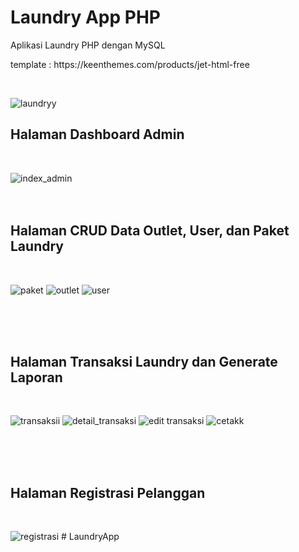 # Laundry App PHP
Aplikasi Laundry PHP dengan MySQL
<p>template : https://keenthemes.com/products/jet-html-free</p>

<br>

![laundryy](https://user-images.githubusercontent.com/65702027/151680182-39c226d5-fb0c-443f-9f0c-3db6c4f6ed0a.PNG)
<br>

<h2>Halaman Dashboard Admin</h2><br>

![index_admin](https://user-images.githubusercontent.com/65702027/151680185-b5350c73-e40a-4c6e-8763-a4b8d58ae5c2.PNG)
<br><br><br>


<h2>Halaman CRUD Data Outlet, User, dan Paket Laundry</h2><br>

![paket](https://user-images.githubusercontent.com/65702027/151680474-4f2c9ccb-9847-44e3-8155-1b00d475895f.PNG)
![outlet](https://user-images.githubusercontent.com/65702027/151680477-6f0b195d-3e6b-4b8f-916d-c6286f9e475c.PNG)
![user](https://user-images.githubusercontent.com/65702027/151680481-a69c2d87-0d58-4de9-804c-81800536a66a.PNG)

<br><br><br>
<h2>Halaman Transaksi Laundry dan Generate Laporan</h2><br>

![transaksii](https://user-images.githubusercontent.com/65702027/151680484-f73fd1ea-dfd1-444b-a1c2-02109a5f3efc.PNG)
![detail_transaksi](https://user-images.githubusercontent.com/65702027/151680486-902fb677-583c-42aa-95a6-8adf1f4bf1c3.PNG)
![edit transaksi](https://user-images.githubusercontent.com/65702027/151680490-15051aca-6feb-4956-a30b-a4e6468985ce.PNG)
![cetakk](https://user-images.githubusercontent.com/65702027/151680493-72aa5918-17d0-485e-b484-4cfe627dd7f7.PNG)


<br><br><br>
<h2>Halaman Registrasi Pelanggan</h2><br>

![registrasi](https://user-images.githubusercontent.com/65702027/151680495-d2738181-1509-4454-9656-084f01720092.PNG)
#   L a u n d r y A p p  
 